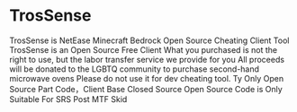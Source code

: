 # TrosSense
TrosSense is NetEase Minecraft Bedrock Open Source Cheating Client Tool
TrosSense is an Open Source Free Client
What you purchased is not the right to use, but the labor transfer service we provide for you
All proceeds will be donated to the LGBTQ community to purchase second-hand microwave ovens
Please do not use it for dev cheating tool. Ty
Only Open Source Part Code，Client Base Closed Source
Open Source Code is Only Suitable For SRS Post MTF Skid
